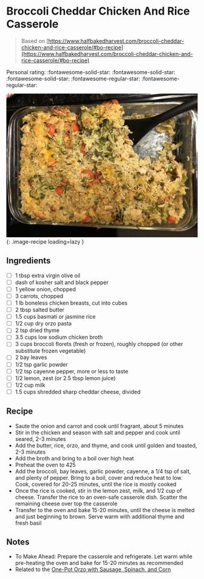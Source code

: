 # Broccoli Cheddar Chicken And Rice Casserole

> Based on [https://www.halfbakedharvest.com/broccoli-cheddar-chicken-and-rice-casserole/#bo-recipe](https://www.halfbakedharvest.com/broccoli-cheddar-chicken-and-rice-casserole/#bo-recipe)

<!-- {cts} rating=3; (User can specify rating on scale of 1-5) -->

Personal rating: :fontawesome-solid-star: :fontawesome-solid-star: :fontawesome-solid-star: :fontawesome-regular-star: :fontawesome-regular-star:

<!-- {cte} -->

<!-- {cts} name_image=broccoli_cheddar_chicken_and_rice_casserole.jpeg; (User can specify image name) -->

![broccoli_cheddar_chicken_and_rice_casserole.jpeg](./broccoli_cheddar_chicken_and_rice_casserole.jpeg){: .image-recipe loading=lazy }

<!-- {cte} -->

## Ingredients

- [ ] 1 tbsp extra virgin olive oil
- [ ] dash of kosher salt and black pepper
- [ ] 1 yellow onion, chopped
- [ ] 3 carrots, chopped
- [ ] 1 lb boneless chicken breasts, cut into cubes
- [ ] 2 tbsp salted butter
- [ ] 1.5 cups basmati or jasmine rice
- [ ] 1/2 cup dry orzo pasta
- [ ] 2 tsp dried thyme
- [ ] 3.5 cups low sodium chicken broth
- [ ] 3 cups broccoli florets (fresh or frozen), roughly chopped (or other substitute frozen vegetable)
- [ ] 2 bay leaves
- [ ] 1/2 tsp garlic powder
- [ ] 1/2 tsp cayenne pepper, more or less to taste
- [ ] 1/2 lemon, zest (or 2.5 tbsp lemon juice)
- [ ] 1/2 cup milk
- [ ] 1.5 cups shredded sharp cheddar cheese, divided

## Recipe

- Saute the onion and carrot and cook until fragrant, about 5 minutes
- Stir in the chicken and season with salt and pepper and cook until seared, 2-3 minutes
- Add the butter, rice, orzo, and thyme, and cook until golden and toasted, 2-3 minutes
- Add the broth and bring to a boil over high heat
- Preheat the oven to 425
- Add the broccoli, bay leaves, garlic powder, cayenne, a 1/4 tsp of salt, and plenty of pepper. Bring to a boil, cover and reduce heat to low. Cook, covered for 20-25 minutes, until the rice is mostly cooked
- Once the rice is cooked, stir in the lemon zest, milk, and 1/2 cup of cheese. Transfer the rice to an oven-safe casserole dish. Scatter the remaining cheese over top the casserole
- Transfer to the oven and bake 15-20 minutes, until the cheese is melted and just beginning to brown. Serve warm with additional thyme and fresh basil

## Notes

- To Make Ahead: Prepare the casserole and refrigerate. Let warm while pre-heating the oven and bake for 15-20 minutes as recommended
- Related to the [One-Pot Orzo with Sausage, Spinach, and Corn](../pasta/one_pot_orzo_with_sausage_spinach_and_corn.md)
